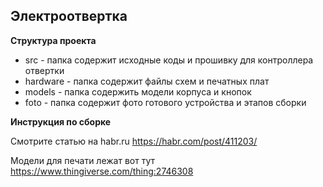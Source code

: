 Электроотвертка
-------------------------------
**Структура проекта**
- src - папка содержит исходные коды и прошивку для контроллера отвертки
- hardware - папка содержит файлы схем и печатных плат
- models - папка содержить модели корпуса и кнопок
- foto - папка содержит фото готового устройства и  этапов сборки

**Инструкция по сборке**

Смотрите статью на habr.ru
https://habr.com/post/411203/

Модели для печати лежат вот тут https://www.thingiverse.com/thing:2746308
